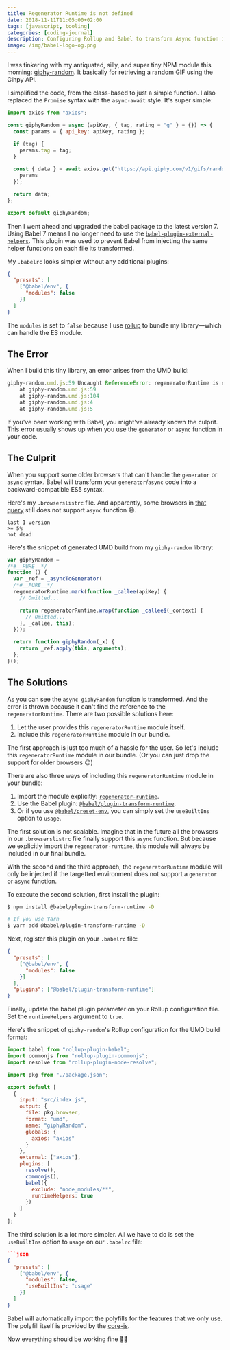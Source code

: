 ```yaml
---
title: Regenerator Runtime is not defined
date: 2018-11-11T11:05:00+02:00
tags: [javascript, tooling]
categories: [coding-journal]
description: Configuring Rollup and Babel to transform Async function into a backward compatible ES5 code.
image: /img/babel-logo-og.png
---
```

I was tinkering with my antiquated, silly, and super tiny NPM module this morning: [giphy-random](https://github.com/risan/giphy-random). It basically for retrieving a random GIF using the Gihpy API.

I simplified the code, from the class-based to just a simple function. I also replaced the `Promise` syntax with the `async-await` style. It's super simple:

```js
import axios from "axios";

const giphyRandom = async (apiKey, { tag, rating = "g" } = {}) => {
  const params = { api_key: apiKey, rating };

  if (tag) {
    params.tag = tag;
  }

  const { data } = await axios.get("https://api.giphy.com/v1/gifs/random", {
    params
  });

  return data;
};

export default giphyRandom;
```

Then I went ahead and upgraded the babel package to the latest version 7. Using Babel 7 means I no longer need to use the [`babel-plugin-external-helpers`](https://www.npmjs.com/package/babel-plugin-external-helpers). This plugin was used to prevent Babel from injecting the same helper functions on each file its transformed.

My `.babelrc` looks simpler without any additional plugins:

```json
{
  "presets": [
    ["@babel/env", {
      "modules": false
    }]
  ]
}
```

The `modules` is set to `false` because I use [rollup](https://rollupjs.org/) to bundle my library—which can handle the ES module.

## The Error

When I build this tiny library, an error arises from the UMD build:

```js
giphy-random.umd.js:59 Uncaught ReferenceError: regeneratorRuntime is not defined
    at giphy-random.umd.js:59
    at giphy-random.umd.js:104
    at giphy-random.umd.js:4
    at giphy-random.umd.js:5
```

If you've been working with Babel, you might've already known the culprit. This error usually shows up when you use the `generator` or `async` function in your code.

## The Culprit

When you support some older browsers that can't handle the `generator` or `async` syntax. Babel will transform your `generator`/`async` code into a backward-compatible ES5 syntax.

Here's my `.browserslistrc` file. And apparently, some browsers in [that query](https://browserl.ist/?q=last+1+version%2C+%3E%3D+5%25%2C+not+dead) still does not support `async` function 😅.

```
last 1 version
>= 5%
not dead
```

Here's the snippet of generated UMD build from my `giphy-random` library:

```js
var giphyRandom =
/*#__PURE__*/
function () {
  var _ref = _asyncToGenerator(
  /*#__PURE__*/
  regeneratorRuntime.mark(function _callee(apiKey) {
    // Omitted...

    return regeneratorRuntime.wrap(function _callee$(_context) {
      // Omitted...
    }, _callee, this);
  }));

  return function giphyRandom(_x) {
    return _ref.apply(this, arguments);
  };
}();
```

## The Solutions

As you can see the `async giphyRandom` function is transformed. And the error is thrown because it can't find the reference to the `regeneratorRuntime`. There are two possible solutions here:

1. Let the user provides this `regeneratorRuntime` module itself.
2. Include this `regeneratorRuntime` module in our bundle.

The first approach is just too much of a hassle for the user. So let's include this `regeneratorRuntime` module in our bundle. (Or you can just drop the support for older browsers 😉)

There are also three ways of including this `regeneratorRuntime` module in your bundle:

1. Import the module explicitly: [`regenerator-runtime`](https://github.com/facebook/regenerator/tree/master/packages/regenerator-runtime).
2. Use the Babel plugin: [`@babel/plugin-transform-runtime`](https://babeljs.io/docs/en/babel-plugin-transform-runtime).
3. Or if you use [`@babel/preset-env`](https://babeljs.io/docs/en/babel-preset-env#usebuiltins), you can simply set the `useBuiltIns` option to `usage`.

The first solution is not scalable. Imagine that in the future all the browsers in our `.browserslistrc` file finally support this `async` function. But because we explicitly import the `regenerator-runtime`, this module will always be included in our final bundle.

With the second and the third approach, the `regeneratorRuntime` module will only be injected if the targetted environment does not support a `generator` or `async` function.

To execute the second solution, first install the plugin:

```bash
$ npm install @babel/plugin-transform-runtime -D

# If you use Yarn
$ yarn add @babel/plugin-transform-runtime -D
```

Next, register this plugin on your `.babelrc` file:

```json
{
  "presets": [
    ["@babel/env", {
      "modules": false
    }]
  ],
  "plugins": ["@babel/plugin-transform-runtime"]
}
```
Finally, update the babel plugin parameter on your Rollup configuration file. Set the `runtimeHelpers` argument to `true`.

Here's the snippet of `giphy-random`'s Rollup configuration for the UMD build format:

```js
import babel from "rollup-plugin-babel";
import commonjs from "rollup-plugin-commonjs";
import resolve from "rollup-plugin-node-resolve";

import pkg from "./package.json";

export default [
  {
    input: "src/index.js",
    output: {
      file: pkg.browser,
      format: "umd",
      name: "giphyRandom",
      globals: {
        axios: "axios"
      }
    },
    external: ["axios"],
    plugins: [
      resolve(),
      commonjs(),
      babel({
        exclude: "node_modules/**",
        runtimeHelpers: true
      })
    ]
  }
];
```

The third solution is a lot more simpler. All we have to do is set the `useBuiltIns` option to `usage` on our `.babelrc` file:

```json
```json
{
  "presets": [
    ["@babel/env", {
      "modules": false,
      "useBuiltIns": "usage"
    }]
  ]
}
```

Babel will automatically import the polyfills for the features that we only use. The polyfill itself is provided by the [core-js](https://github.com/zloirock/core-js).

Now everything should be working fine 👌🏻
